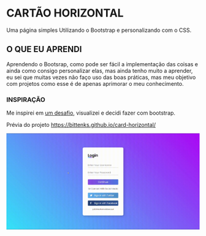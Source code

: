 # CARTÃO HORIZONTAL

Uma página simples Utilizando o Bootstrap e personalizando com o CSS. <br/>

## O QUE EU APRENDI <br/>
Aprendendo o Bootsrap, como pode ser fácil a implementação das coisas e ainda como consigo personalizar elas, mas ainda tenho muito a aprender, eu sei que muitas vezes não faço uso das boas práticas, mas meu objetivo com projetos como esse é
de apenas aprimorar o meu conhecimento.
<br/>
### INSPIRAÇÃO <br />
Me inspirei em [um desafio](https://www.frontendmentor.io/challenges/article-preview-component-dYBN_pYFT), visualizei e decidi fazer com bootstrap.


Prévia do projeto
https://bittenks.github.io/card-horizontal/

![alt text](https://github.com/bittenks/login/blob/main/login.gif)

